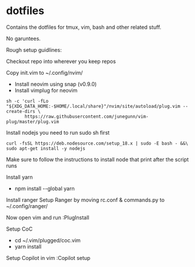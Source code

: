 # dotfiles
Contains the dotfiles for tmux, vim, bash and other related stuff. 

No garuntees.

Rough setup guidlines:

Checkout repo into wherever you keep repos

Copy init.vim to ~/.config/nvim/
- Install neovim using snap (v0.9.0)
- Install vimplug for neovim
```
sh -c 'curl -fLo "${XDG_DATA_HOME:-$HOME/.local/share}"/nvim/site/autoload/plug.vim --create-dirs \
       https://raw.githubusercontent.com/junegunn/vim-plug/master/plug.vim
```
Install nodejs
you need to run sudo sh first
```
curl -fsSL https://deb.nodesource.com/setup_18.x | sudo -E bash - &&\
sudo apt-get install -y nodejs
```

Make sure to follow the instructions to install node that print after the script runs

Install yarn
- npm install --global yarn

Install ranger
Setup Ranger by moving rc.conf & commands.py to ~/.config/ranger/

Now open vim and run 
:PlugInstall

Setup CoC
- cd ~/.vim/plugged/coc.vim
- yarn install

Setup Copilot in vim
:Copilot setup
